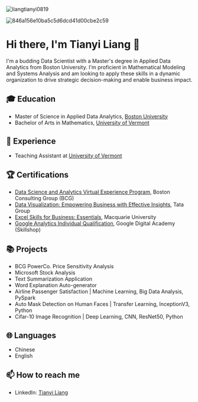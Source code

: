 <p align="left"> <img src="https://komarev.com/ghpvc/?username=liangtianyi0819&label=Profile%20views&color=0e75b6&style=flat" alt="liangtianyi0819" /> </p>

![846a156e10ba5c5d6dcd41d00cbe2c59](https://github.com/liangtianyi0819/liangtianyi0819/assets/78278453/b36b179d-0604-4878-a9b9-caa6530e1a70)


# Hi there, I'm Tianyi Liang 👋

I'm a budding Data Scientist with a Master's degree in Applied Data Analytics from Boston University. I'm proficient in Mathematical Modeling and Systems Analysis and am looking to apply these skills in a dynamic organization to drive strategic decision-making and enable business impact.

## 🎓 Education

- Master of Science in Applied Data Analytics, [Boston University](https://www.bu.edu/)
- Bachelor of Arts in Mathematics, [University of Vermont](https://www.uvm.edu/)

## 💼 Experience

- Teaching Assistant at [University of Vermont](https://www.uvm.edu/)

## 🏆 Certifications

- [Data Science and Analytics Virtual Experience Program](https://forage-uploads-prod.s3.amazonaws.com/completion-certificates/BCG%20/Tcz8gTtprzAS4xSoK_BCG_v3M2EPHimD8dJawhz_1686121785883_completion_certificate.pdf), Boston Consulting Group (BCG)
- [Data Visualization: Empowering Business with Effective Insights](https://forage-uploads-prod.s3.amazonaws.com/completion-certificates/Tata/MyXvBcppsW2FkNYCX_Tata_v3M2EPHimD8dJawhz_1686022268027_completion_certificate.pdf), Tata Group
- [Excel Skills for Business: Essentials](https://www.coursera.org/account/accomplishments/certificate/98E75FNXYTJD), Macquarie University
- [Google Analytics Individual Qualification](https://skillshop.exceedlms.com/student/award/TUaq2tutWQAuMtGyVsaNQhDM), Google Digital Academy (Skillshop)

## 📚 Projects

- BCG PowerCo. Price Sensitivity Analysis
- Microsoft Stock Analysis
- Text Summarization Application
- Word Explanation Auto-generator
- Airline Passenger Satisfaction | Machine Learning, Big Data Analysis, PySpark
- Auto Mask Detection on Human Faces | Transfer Learning, InceptionV3, Python
- Cifar-10 Image Recognition | Deep Learning, CNN, ResNet50, Python

## 🌐 Languages

- Chinese
- English

## 📫 How to reach me

- LinkedIn: [Tianyi Liang](https://www.linkedin.com/in/tianyi-liang-at-bu/)


